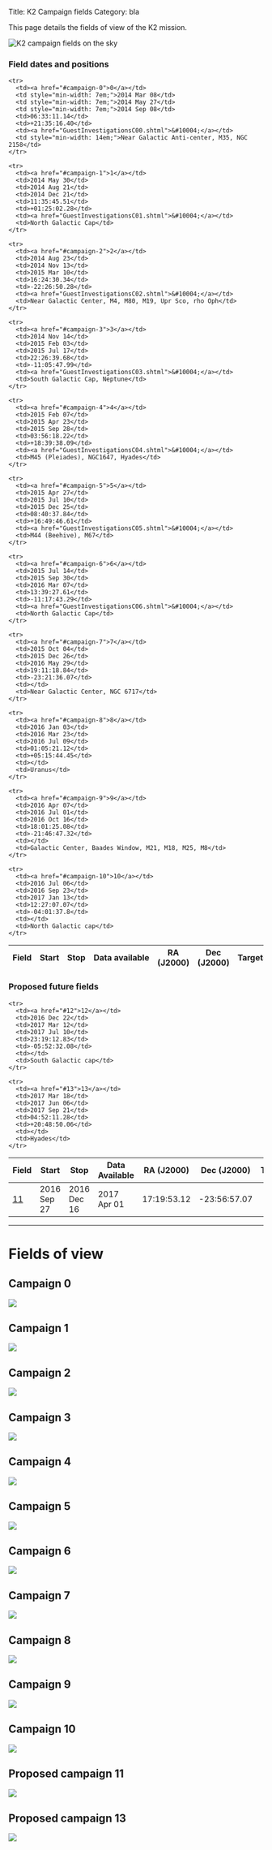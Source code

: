 Title: K2 Campaign fields
Category: bla

This page details the fields of view of the K2 mission.


![K2 campaign fields on the sky]({filename}/images/k2/CampaignSky.png)


<div class="panel panel-primary">
  <div class="panel-heading">
    <h3 class="panel-title">Field dates and positions</h3>
  </div>
  <div class="panel-body">


<table class="table table-striped table-hover">
  <thead>
    <tr>
      <th>Field</th>
      <th>Start</th>
      <th>Stop</th>
      <th>Data&nbsp;available</th>
      <th>RA (J2000)</th>
      <th>Dec (J2000)</th>
      <th>Targets</th>
      <th>Comments</th>
    </tr>
  </thead>

  <tdata>

    <tr>
      <td><a href="#campaign-0">0</a></td>
      <td style="min-width: 7em;">2014 Mar 08</td>
      <td style="min-width: 7em;">2014 May 27</td>
      <td style="min-width: 7em;">2014 Sep 08</td>
      <td>06:33:11.14</td>
      <td>+21:35:16.40</td>
      <td><a href="GuestInvestigationsC00.shtml">&#10004;</a></td>
      <td style="min-width: 14em;">Near Galactic Anti-center, M35, NGC 2158</td>
    </tr>

    <tr>
      <td><a href="#campaign-1">1</a></td>
      <td>2014 May 30</td>
      <td>2014 Aug 21</td>
      <td>2014 Dec 21</td>
      <td>11:35:45.51</td>
      <td>+01:25:02.28</td>
      <td><a href="GuestInvestigationsC01.shtml">&#10004;</a></td>
      <td>North Galactic Cap</td>
    </tr>

    <tr>
      <td><a href="#campaign-2">2</a></td>
      <td>2014 Aug 23</td>
      <td>2014 Nov 13</td>
      <td>2015 Mar 10</td>
      <td>16:24:30.34</td>
      <td>-22:26:50.28</td>
      <td><a href="GuestInvestigationsC02.shtml">&#10004;</a></td>
      <td>Near Galactic Center, M4, M80, M19, Upr Sco, rho Oph</td>
    </tr>

    <tr>
      <td><a href="#campaign-3">3</a></td>
      <td>2014 Nov 14</td>
      <td>2015 Feb 03</td>
      <td>2015 Jul 17</td>
      <td>22:26:39.68</td>
      <td>-11:05:47.99</td>
      <td><a href="GuestInvestigationsC03.shtml">&#10004;</a></td>
      <td>South Galactic Cap, Neptune</td>
    </tr>

    <tr>
      <td><a href="#campaign-4">4</a></td>
      <td>2015 Feb 07</td>
      <td>2015 Apr 23</td>
      <td>2015 Sep 28</td>
      <td>03:56:18.22</td>
      <td>+18:39:38.09</td>
      <td><a href="GuestInvestigationsC04.shtml">&#10004;</a></td>
      <td>M45 (Pleiades), NGC1647, Hyades</td>
    </tr>

    <tr>
      <td><a href="#campaign-5">5</a></td>
      <td>2015 Apr 27</td>
      <td>2015 Jul 10</td>
      <td>2015 Dec 25</td>
      <td>08:40:37.84</td>
      <td>+16:49:46.61</td>
      <td><a href="GuestInvestigationsC05.shtml">&#10004;</a></td>
      <td>M44 (Beehive), M67</td>
    </tr>

    <tr>
      <td><a href="#campaign-6">6</a></td>
      <td>2015 Jul 14</td>
      <td>2015 Sep 30</td>
      <td>2016 Mar 07</td>
      <td>13:39:27.61</td>
      <td>-11:17:43.29</td>
      <td><a href="GuestInvestigationsC06.shtml">&#10004;</a></td>
      <td>North Galactic Cap</td>
    </tr>

    <tr>
      <td><a href="#campaign-7">7</a></td>
      <td>2015 Oct 04</td>
      <td>2015 Dec 26</td>
      <td>2016 May 29</td>
      <td>19:11:18.84</td>
      <td>-23:21:36.07</td>
      <td></td>
      <td>Near Galactic Center, NGC 6717</td>
    </tr>

    <tr>
      <td><a href="#campaign-8">8</a></td>
      <td>2016 Jan 03</td>
      <td>2016 Mar 23</td>
      <td>2016 Jul 09</td>
      <td>01:05:21.12</td>
      <td>+05:15:44.45</td>
      <td></td>
      <td>Uranus</td>
    </tr>

    <tr>
      <td><a href="#campaign-9">9</a></td>
      <td>2016 Apr 07</td>
      <td>2016 Jul 01</td>
      <td>2016 Oct 16</td>
      <td>18:01:25.08</td>
      <td>-21:46:47.32</td>
      <td></td>
      <td>Galactic Center, Baades Window, M21, M18, M25, M8</td>
    </tr>

    <tr>
      <td><a href="#campaign-10">10</a></td>
      <td>2016 Jul 06</td>
      <td>2016 Sep 23</td>
      <td>2017 Jan 13</td>
      <td>12:27:07.07</td>
      <td>-04:01:37.8</td>
      <td></td>
      <td>North Galactic cap</td>
    </tr>

  </tdata>
</table>

  </div>
</div>


<div class="panel panel-primary">
  <div class="panel-heading">
    <h3 class="panel-title">Proposed future fields</h3>
  </div>
  <div class="panel-body">

<table class="table table-striped table-hover">

  <thead>
    <tr>
      <th>Field</th>
      <th>Start</th>
      <th>Stop</th>
      <th>Data Available</th>
      <th>RA (J2000)</th>
      <th>Dec (J2000)</th>
      <th>Targets</th>
      <th>Comments</th>
    </tr>
  </thead>
  
  <tdata>
    <tr>
      <td><a href="#11">11</a></td>
      <td>2016 Sep 27</td>
      <td>2016 Dec 16</td>
      <td>2017 Apr 01</td>
      <td>17:19:53.12</td>
      <td>-23:56:57.07</td>
      <td></td>
      <td>Galactic Center</td>
    </tr>

    <tr>
      <td><a href="#12">12</a></td>
      <td>2016 Dec 22</td>
      <td>2017 Mar 12</td>
      <td>2017 Jul 10</td>
      <td>23:19:12.83</td>
      <td>-05:52:32.08</td>
      <td></td>
      <td>South Galactic cap</td>
    </tr>

    <tr>
      <td><a href="#13">13</a></td>
      <td>2017 Mar 18</td>
      <td>2017 Jun 06</td>
      <td>2017 Sep 21</td>
      <td>04:52:11.28</td>
      <td>+20:48:50.06</td>
      <td></td>
      <td>Hyades</td>
    </tr>
  </tdata>
</table>

  </div>
</div>

<hr/>

# Fields of view

## Campaign 0

<img class="img-responsive" style="min-width:97%;" src="http://keplerscience.arc.nasa.gov/K2/images/Field0/field0-final.png">

## Campaign 1

<img class="img-responsive" style="min-width:97%;" src="http://keplerscience.arc.nasa.gov/K2/images/Field1/field1-final.png">

## Campaign 2

<img class="img-responsive" style="min-width:97%;" src="http://keplerscience.arc.nasa.gov/K2/images/Field2/field2-final.png">

## Campaign 3

<img class="img-responsive" style="min-width:97%;" src="http://keplerscience.arc.nasa.gov/K2/images/Field3/field3-final.png">

## Campaign 4

<img class="img-responsive" style="min-width:97%;" src="http://keplerscience.arc.nasa.gov/K2/images/Field4/field4-final.png">

## Campaign 5

<img class="img-responsive" style="min-width:97%;" src="http://keplerscience.arc.nasa.gov/K2/images/Field5/field5-final.png">

## Campaign 6

<img class="img-responsive" style="min-width:97%;" src="http://keplerscience.arc.nasa.gov/K2/images/Field6/field6-final.png">

## Campaign 7

<img class="img-responsive" style="min-width:97%;" src="http://keplerscience.arc.nasa.gov/K2/images/Field7/field7-final.png">

## Campaign 8

<img class="img-responsive" style="min-width:97%;" src="http://keplerscience.arc.nasa.gov/K2/images/Field8/field8-final.png">

## Campaign 9

<img class="img-responsive" style="min-width:97%;" src="http://keplerscience.arc.nasa.gov/K2/images/Field9/field9-final.png">

## Campaign 10

<img class="img-responsive" style="min-width:97%;" src="http://keplerscience.arc.nasa.gov/K2/images/Field10/field10-final.png">

## Proposed campaign 11

<img class="img-responsive" style="min-width:97%;" src="http://keplerscience.arc.nasa.gov/K2/images/Field11/propField11.png">

## Proposed campaign 13

<img class="img-responsive" style="min-width:97%;" src="http://keplerscience.arc.nasa.gov/K2/images/Field13/propField13.png">
